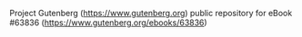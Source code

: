 Project Gutenberg (https://www.gutenberg.org) public repository for
eBook #63836 (https://www.gutenberg.org/ebooks/63836)
